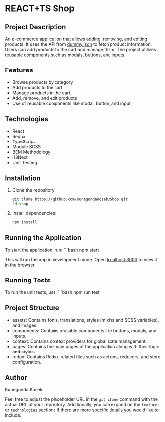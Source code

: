 # REACT+TS Shop

## Project Description
An e-commerce application that allows adding, removing, and editing products. It uses the API from [dummy.json](https://dummyjson.com/) to fetch product information. Users can add products to the cart and manage them. The project utilizes reusable components such as modals, buttons, and inputs.

## Features
- Browse products by category
- Add products to the cart
- Manage products in the cart
- Add, remove, and edit products
- Use of reusable components like modal, button, and input

## Technologies
- React
- Redux
- TypeScript
- Module SCSS
- BEM Methodology
- i18Next
- Unit Testing

## Installation
1. Clone the repository:
   ```bash
   git clone https://github.com/KunegundaKosek/Shop.git
   cd shop
2. Install dependencies:
    ```bash
    npm install

## Running the Application
To start the application, run:
    ```bash
    npm start

This will run the app in development mode. Open [localhost:3000](http://localhost:3000) to view it in the browser.

## Running Tests
To run the unit tests, use:
    ```bash
    npm run test

## Project Structure
- assets: Contains fonts, translations, styles (mixins and SCSS variables), and images.
- components: Contains reusable components like buttons, modals, and inputs.
- context: Contains context providers for global state management.
- pages: Contains the main pages of the application along with their logic and styles.
- redux: Contains Redux-related files such as actions, reducers, and store configuration.

## Author
Kunegunda Kosek

Feel free to adjust the placeholder URL in the `git clone` command with the actual URL of your repository. Additionally, you can expand on the `features` or `technologies` sections if there are more specific details you would like to include.
